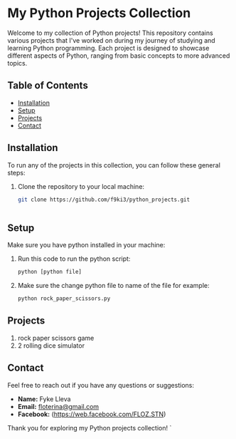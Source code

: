 # My Python Projects Collection

Welcome to my collection of Python projects! This repository contains various projects that I've worked on during my journey of studying and learning Python programming. Each project is designed to showcase different aspects of Python, ranging from basic concepts to more advanced topics.

## Table of Contents

- [Installation](#installation)
- [Setup](#Setup)
- [Projects](#projects)
- [Contact](#contact)

## Installation

To run any of the projects in this collection, you can follow these general steps:

1. Clone the repository to your local machine:
   ```bash
   git clone https://github.com/f9ki3/python_projects.git



## Setup

Make sure you have python installed in your machine:

1. Run this code to run the python script:
   ```bash
   python [python file]

2. Make sure the change python file to name of the file for example:
   ```bash
   python rock_paper_scissors.py
   
## Projects
1. rock paper scissors game
2. 2 rolling dice simulator

## Contact

Feel free to reach out if you have any questions or suggestions:

- **Name:** Fyke Lleva
- **Email:** floterina@gmail.com
- **Facebook:** (https://web.facebook.com/FLOZ.STN)

Thank you for exploring my Python projects collection!
`
